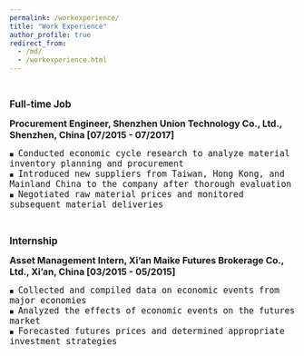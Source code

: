 ```yaml
---
permalink: /workexperience/
title: "Work Experience"
author_profile: true
redirect_from: 
  - /md/
  - /workexperience.html
---
```



<style>
.custom-bullet {
    list-style-type: none;
    padding-left: 0;
}

.custom-bullet li::before {
    content: "\25A0"; /* Unicode character for a small square */
    font-size: 8px; /* Adjust this value to change the icon size */
    margin-right: 1em; /* Adjust this value to control the spacing */
}
</style>

<br>

<span style="font-size: 17px;"><strong>Full-time Job</strong></span>
<ul class="custom-bullet">
  <span style="font-size: 16px;"><strong>Procurement Engineer, Shenzhen Union Technology Co., Ltd., Shenzhen, China [07/2015 - 07/2017]</strong></span>
    <ul class="custom-bullet">
      <li><span style="font-size: 15px; font-family: monospace;">Conducted economic cycle research to analyze material inventory planning and procurement</span></li>
      <li><span style="font-size: 15px; font-family: monospace;">Introduced new suppliers from Taiwan, Hong Kong, and Mainland China to the company after thorough evaluation</span></li>
      <li><span style="font-size: 15px; font-family: monospace;">Negotiated raw material prices and monitored subsequent material deliveries</span></li>
     </ul>
  </ul>
  
<br>

<span style="font-size: 17px;"><strong>Internship</strong></span>
<ul class="custom-bullet">
  <span style="font-size: 16px;"><strong>Asset Management Intern, Xi’an Maike Futures Brokerage Co., Ltd., Xi’an, China [03/2015 - 05/2015]</strong></span>
    <ul class="custom-bullet">
      <li><span style="font-size: 15px; font-family: monospace;">Collected and compiled data on economic events from major economies</span></li>
      <li><span style="font-size: 15px; font-family: monospace;">Analyzed the effects of economic events on the futures market</span></li>
      <li><span style="font-size: 15px; font-family: monospace;">Forecasted futures prices and determined appropriate investment strategies</span></li>
     </ul>
</ul>


